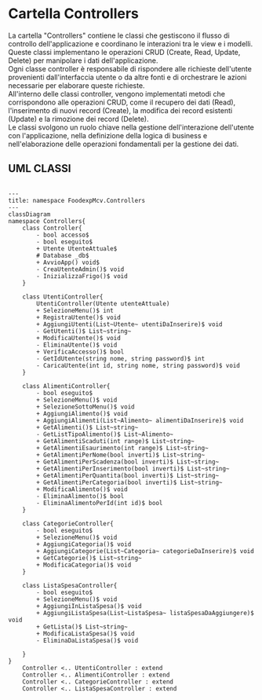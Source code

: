 # Cartella Controllers

La cartella "Controllers" contiene le classi che gestiscono il flusso di controllo dell'applicazione e coordinano le interazioni tra le view e i modelli.  
Queste classi implementano le operazioni CRUD (Create, Read, Update, Delete) per manipolare i dati dell'applicazione.  
Ogni classe controller è responsabile di rispondere alle richieste dell'utente provenienti dall'interfaccia utente o da altre fonti e di orchestrare le azioni necessarie per elaborare queste richieste.  
All'interno delle classi controller, vengono implementati metodi che corrispondono alle operazioni CRUD, come il recupero dei dati (Read), l'inserimento di nuovi record (Create), la modifica dei record esistenti (Update) e la rimozione dei record (Delete).  
Le classi svolgono un ruolo chiave nella gestione dell'interazione dell'utente con l'applicazione, nella definizione della logica di business e nell'elaborazione delle operazioni fondamentali per la gestione dei dati.

## UML CLASSI

```mermaid

---
title: namespace FoodexpMcv.Controllers
---
classDiagram
namespace Controllers{
    class Controller{
        - bool accesso$
        - bool eseguito$
        + Utente UtenteAttuale$
        # Database _db$
        + AvvioApp() void$
        - CreaUtenteAdmin()$ void
        - InizializzaFrigo()$ void
    }

    class UtentiController{
        UtentiController(Utente utenteAttuale)
        + SelezioneMenu()$ int
        + RegistraUtente()$ void
        + AggiungiUtenti(List~Utente~ utentiDaInserire)$ void
        - GetUtenti()$ List~string~
        + ModificaUtente()$ void
        - EliminaUtente()$ void
        + VerificaAccesso()$ bool
        - GetIdUtente(string nome, string password)$ int
        - CaricaUtente(int id, string nome, string password)$ void
    }

    class AlimentiController{
        - bool eseguito$
        + SelezioneMenu()$ void
        + SelezioneSottoMenu()$ void
        + AggiungiAlimento()$ void
        + AggiungiAlimenti(List~Alimento~ alimentiDaInserire)$ void
        + GetAlimenti()$ List~string~
        - GetListTipoAlimento()$ List~Alimento~
        + GetAlimentiScaduti(int range)$ List~string~
        + GetAlimentiEsaurimento(int range)$ List~string~
        + GetAlimentiPerNome(bool inverti)$ List~string~
        + GetAlimentiPerScadenza(bool inverti)$ List~string~
        + GetAlimentiPerInserimento(bool inverti)$ List~string~
        + GetAlimentiPerQuantita(bool inverti)$ List~string~
        + GetAlimentiPerCategoria(bool inverti)$ List~string~
        + ModificaAlimento()$ void
        - EliminaAlimento()$ bool
        - EliminaAlimentoPerId(int id)$ bool
    }

    class CategorieController{
        - bool eseguito$
        + SelezioneMenu()$ void
        + AggiungiCategoria()$ void
        + AggiungiCategorie(List~Categoria~ categorieDaInserire)$ void
        + GetCategorie()$ List~string~
        + ModificaCategoria()$ void
    }

    class ListaSpesaController{
        - bool eseguito$
        + SelezioneMenu()$ void
        + AggiungiInListaSpesa()$ void
        + AggiungiListaSpesa(List~ListaSpesa~ listaSpesaDaAggiungere)$ void
        + GetLista()$ List~string~
        + ModificaListaSpesa()$ void
        - EliminaDaListaSpesa()$ void

    }
}
    Controller <.. UtentiController : extend
    Controller <.. AlimentiController : extend
    Controller <.. CategorieController : extend
    Controller <.. ListaSpesaController : extend

```